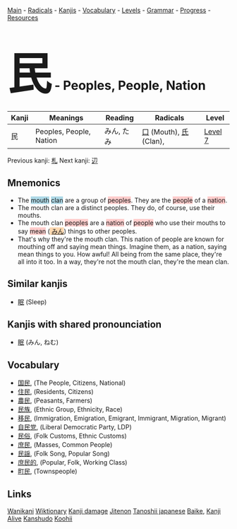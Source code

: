 <style> bigfont {font-size: 100px}</style>
[Main](../README.md) -
[Radicals](../radicals.md) -
[Kanjis](../kanjis.md) -
[Vocabulary](../vocabulary.md) -
[Levels](../levels.md) -
[Grammar](../grammar.md) - 
[Progress](../progress.md) -
[Resources](../resources.md)
# <bigfont> 民</bigfont> - Peoples, People, Nation 

| Kanji | Meanings | Reading | Radicals | Level |
| --- | --- | --- | --- | --- |
| 民 | Peoples, People, Nation | みん, たみ | [口](../radicals/口.md) (Mouth), [氏](../radicals/氏.md) (Clan),  | [Level 7](../levels/wk_level7.md) |

Previous kanji: [札](札.md) Next kanji: [辺](辺.md) 

## Mnemonics
 * The <span style="background-color:#ADD8E6"> mouth</span> <span style="background-color:#ADD8E6"> clan</span> are a group of <span style="background-color:#ffcccb"> peoples</span>. They are the <span style="background-color:#ffcccb"> people</span> of a <span style="background-color:#ffcccb"> nation</span>.
* The mouth clan are a distinct peoples. They do, of course, use their mouths.
* The mouth clan <span style="background-color:#ffcccb"> peoples</span> are a <span style="background-color:#ffcccb"> nation</span> of <span style="background-color:#ffcccb"> people</span> who use their mouths to say <span style="background-color:#ffcccb"> mean</span> (<span style="background-color:#fed8b1"> [みん](https://jisho.org/search/みん)</span>) things to other peoples.
* That's why they're the mouth clan. This nation of people are known for mouthing off and saying mean things. Imagine them, as a nation, saying mean things to you. How awful! All being from the same place, they're all into it too. In a way, they're not the mouth clan, they're the mean clan.


## Similar kanjis
 * [眠](眠.md) (Sleep)



## Kanjis with shared pronounciation
 * [眠](眠.md) (みん, ねむ)



## Vocabulary
 * [国民](../vocabulary/民.md), (The People, Citizens, National)
* [住民](../vocabulary/民.md), (Residents, Citizens)
* [農民](../vocabulary/民.md), (Peasants, Farmers)
* [民族](../vocabulary/民.md), (Ethnic Group, Ethnicity, Race)
* [移民](../vocabulary/民.md), (Immigration, Emigration, Emigrant, Immigrant, Migration, Migrant)
* [自民党](../vocabulary/民.md), (Liberal Democratic Party, LDP)
* [民俗](../vocabulary/民.md), (Folk Customs, Ethnic Customs)
* [庶民](../vocabulary/民.md), (Masses, Common People)
* [民謡](../vocabulary/民.md), (Folk Song, Popular Song)
* [庶民的](../vocabulary/民.md), (Popular, Folk, Working Class)
* [町民](../vocabulary/民.md), (Townspeople)




## Links 


[Wanikani](https://www.wanikani.com/kanji/民)
[Wiktionary](https://en.wiktionary.org/wiki/民)
[Kanji damage](http://www.kanjidamage.com/kanji/search?utf8=✓&q=民)
[Jitenon](https://jitenon.com/kanji/民)
[Tanoshii japanese](https://www.tanoshiijapanese.com/dictionary/kanji.cfm?k=民)
[Baike](https://baike.baidu.com/item/民),
[Kanji Alive](https://app.kanjialive.com/民)
[Kanshudo](https://www.kanshudo.com/searchmn?q=民)
[Koohii](https://kanji.koohii.com/study/kanji/民)
